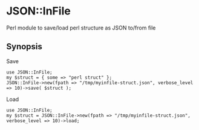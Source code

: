 JSON::InFile
============

Perl module to save/load perl structure as JSON to/from file

Synopsis
--------

Save

	use JSON::InFile;
	my $struct = { some => "perl struct" };
	JSON::InFile->new(fpath => "/tmp/myinfile-struct.json", verbose_level => 10)->save( $struct );

Load

	use JSON::InFile;
	my $struct = JSON::InFile->new(fpath => "/tmp/myinfile-struct.json", verbose_level => 10)->load;
